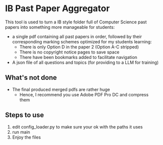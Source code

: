 # IB Past Paper Aggregator
This tool is used to turn a IB style folder full of Computer Science past papers into something more manageable for students:
- a single pdf containing all past papers in order, followed by their corresponding marking schemes optimized for my students learning:
  - There is only Option D in the paper 2 (Option A-C stripped)
  - There is no copyright notice pages to save space
  - There have been bookmarks added to facilitate navigation
- A json file of all questions and topics (for providing to a LLM for training)

## What's not done
- The final produced merged pdfs are rather huge
  - Hence, I recommend you use Adobe PDF Pro DC and compress them
  
## Steps to use
1. edit config_loader.py to make sure your ok with the paths it uses
2. run main
3. Enjoy the files